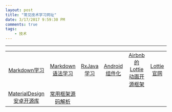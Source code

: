 ```yaml
---
layout: post
title: "常见技术学习网址"
date: 3/17/2017 9:59:30 PM 
comments: true
tags: 
	- 技术 
---
```

---
|      |  |    |      |  |    |
| :---: | :---: | :---: | :---: | :---: | :---: |
| [Markdown学习](https://wizardforcel.gitbooks.io/markdown-simple-world/content/2.html)  | [Markdown语法学习](http://www.jianshu.com/p/0b257de21eb5)  |[RxJava学习](http://gank.io/post/560e15be2dca930e00da1083)|[Android组件化](http://www.jianshu.com/p/2af3795957a8)     | [Airbnb的Lottie动画开源框架](http://www.jianshu.com/p/9a2136ecbc7b)   | [Lottie官网](http://www.lottiefiles.com/?page=2)  |
| [MaterialDesign安卓开源库](https://github.com/lightSky/Awesome-MaterialDesign) | [常用框架源码解析](http://a.codekk.com/)   |   |